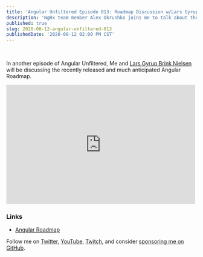 ```yaml
---
title: 'Angular Unfiltered Episode 013: Roadmap Discussion w/Lars Gyrup Brink Nielsen'
description: 'NgRx team member Alex Okrushko joins me to talk about the latest release'
published: true
slug: 2020-08-12-angular-unfiltered-013
publishedDate: '2020-08-12 02:00 PM CST'
---
```


<br/>

In another episode of Angular Unfiltered, Me and [Lars Gyrup Brink Nielsen](https://twitter.com/LayZeeDK) will be discussing the recently released and much anticipated Angular Roadmap.

<div class="center">
  <iframe width="500" height="315" src="https://www.youtube.com/embed/U1S61NKiOGc" frameborder="0" allow="accelerometer; autoplay; encrypted-media; gyroscope; picture-in-picture" allowfullscreen></iframe>
</div>

### Links

- [Angular Roadmap](https://blog.angular.io/a-roadmap-for-angular-1b4fa996a771)

Follow me on [Twitter](https://twitter.com/brandontroberts), [YouTube](https://youtube.com/brandonrobertsdev), [Twitch](https://twitch.tv/brandontroberts), and consider [sponsoring me on GitHub](https://github.com/sponsors/brandonroberts).
